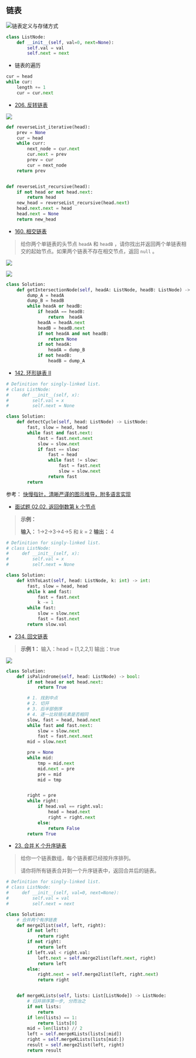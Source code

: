 ## 链表

![链表定义与存储方式](https://www.hello-algo.com/chapter_array_and_linkedlist/linked_list.assets/linkedlist_definition.png)

```py
class ListNode:
    def __init__(self, val=0, next=None):
        self.val = val
        self.next = next
```

- 链表的遍历

```py
cur = head
while cur:
    length += 1
    cur = cur.next
```

- [206. 反转链表](https://leetcode.cn/problems/reverse-linked-list/)

![](https://assets.leetcode.com/uploads/2021/02/19/rev1ex1.jpg)

```py
def reverseList_iterative(head):
    prev = None
    cur = head
    while curr:
        next_node = cur.next
        cur.next = prev
        prev = cur
        cur = next_node
    return prev


def reverseList_recursive(head):
    if not head or not head.next:
        return head
    new_head = reverseList_recursive(head.next)
    head.next.next = head
    head.next = None
    return new_head
```

- [160. 相交链表](https://leetcode.cn/problems/intersection-of-two-linked-lists/)

> 给你两个单链表的头节点 `headA` 和 `headB` ，请你找出并返回两个单链表相交的起始节点。如果两个链表不存在相交节点，返回 `null` 。

![](https://assets.leetcode.com/uploads/2021/03/05/160_example_1_1.png)

![](https://markdown-1258220306.cos.ap-shenzhen-fsi.myqcloud.com/img/202408252138302.png)

```py
class Solution:
    def getIntersectionNode(self, headA: ListNode, headB: ListNode) -> Optional[ListNode]:
        dump_A = headA
        dump_B = headB
        while headA or headB:
            if headA == headB:
                return  headA
            headA = headA.next
            headB = headB.next  
            if not headA and not headB:
                return None
            if not headA:
                headA = dump_B
            if not headB:
                headB = dump_A
```

- [142. 环形链表 II](https://leetcode.cn/problems/linked-list-cycle-ii/)

```py
# Definition for singly-linked list.
# class ListNode:
#     def __init__(self, x):
#         self.val = x
#         self.next = None

class Solution:
    def detectCycle(self, head: ListNode) -> ListNode:
        fast, slow = head, head
        while fast and fast.next:
            fast = fast.next.next
            slow = slow.next
            if fast == slow:
                fast = head
                while fast != slow:
                    fast = fast.next
                    slow = slow.next
                return fast
        return
```

参考： [快慢指针，清晰严谨的图示推导，附多语言实现](https://leetcode.cn/problems/linked-list-cycle-ii/solutions/2832831/jian-ji-qing-xi-yan-jin-de-tu-shi-tui-da-nak2/)

- [面试题 02.02. 返回倒数第 k 个节点](https://leetcode.cn/problems/kth-node-from-end-of-list-lcci/)

> **示例：**
> 
> **输入：** 1->2->3->4->5 和 *k* = 2
> **输出：** 4

```py
# Definition for singly-linked list.
# class ListNode:
#     def __init__(self, x):
#         self.val = x
#         self.next = None

class Solution:
    def kthToLast(self, head: ListNode, k: int) -> int:
        fast, slow = head, head
        while k and fast:
            fast = fast.next
            k -= 1
        while fast:
            slow = slow.next
            fast = fast.next
        return slow.val
```

- [234. 回文链表](https://leetcode.cn/problems/palindrome-linked-list/)

> **示例 1：**
> 输入：head = [1,2,2,1]
> 输出：true

![](https://assets.leetcode.com/uploads/2021/03/03/pal1linked-list.jpg)

```py
class Solution:
    def isPalindrome(self, head: ListNode) -> bool:
        if not head or not head.next:
            return True

        # 1. 找到中点
        # 2. 切开
        # 3. 后半部倒序
        # 4. 逐一比较铬元素是否相同
        slow, fast = head, head.next
        while fast and fast.next:
            slow = slow.next
            fast = fast.next.next
        mid = slow.next

        pre = None
        while mid:
            tmp = mid.next
            mid.next = pre
            pre = mid
            mid = tmp


        right = pre
        while right:
            if head.val == right.val:
                head = head.next
                right = right.next
            else:
                return False
        return True
```

- [23. 合并 K 个升序链表](https://leetcode.cn/problems/merge-k-sorted-lists/)

> 给你一个链表数组，每个链表都已经按升序排列。
> 
> 请你将所有链表合并到一个升序链表中，返回合并后的链表。

```py
# Definition for singly-linked list.
# class ListNode:
#     def __init__(self, val=0, next=None):
#         self.val = val
#         self.next = next

class Solution: 
    # 合并两个有序链表
    def merge2list(self, left, right):
        if not left:
            return right
        if not right:
            return left
        if left.val < right.val:
            left.next = self.merge2list(left.next, right)
            return left
        else:
            right.next = self.merge2list(left, right.next)
            return right


    def mergeKLists(self, lists: List[ListNode]) -> ListNode:
        # 归并排序第一步, 分而治之
        if not lists:
            return 
        if len(lists) == 1:
            return lists[0]
        mid = len(lists) // 2
        left = self.mergeKLists(lists[:mid])
        right = self.mergeKLists(lists[mid:])
        result = self.merge2list(left, right)
        return result
```